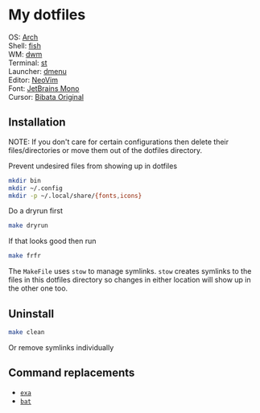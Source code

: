 # My dotfiles

OS: [Arch](https://archlinux.org/) <br>
Shell: [fish](https://fishshell.com) <br>
WM: [dwm](https://github.com/lnhrnndz/dwm) <br>
Terminal: [st](https://github.com/lnhrnndz/st) <br>
Launcher: [dmenu](https://github.com/lnhrnndz/dmenu) <br>
Editor: [NeoVim](https://github.com/lnhrnndz/NeoVim) <br>
Font: [JetBrains Mono](https://www.jetbrains.com/lp/mono/) <br>
Cursor: [Bibata Original](https://github.com/ful1e5/Bibata_Cursor) <br>

## Installation

NOTE: If you don't care for certain configurations then delete their files/directories
or move them out of the dotfiles directory.

Prevent undesired files from showing up in dotfiles
```bash
mkdir bin
mkdir ~/.config
mkdir -p ~/.local/share/{fonts,icons}
```

Do a dryrun first
```bash
make dryrun
```

If that looks good then run
```bash
make frfr
```

The `MakeFile` uses `stow` to manage symlinks.
`stow` creates symlinks to the files in this dotfiles directory so changes in either location will show up in the other one too.

## Uninstall

```bash
make clean
```

Or remove symlinks individually

## Command replacements

- [`exa`](https://github.com/ogham/exa)
- [`bat`](https://github.com/sharkdp/bat)
